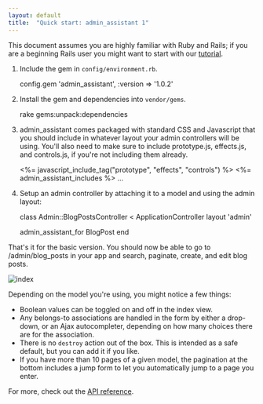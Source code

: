 ```yaml
---
layout: default
title:  "Quick start: admin_assistant 1"
---
```


<div class="note">
This document assumes you are highly familiar with Ruby and Rails; if you are a beginning Rails user you might want to start with our  <a href="/admin_assistant/v1/tutorial.html">tutorial</a>.
</div>

1) Include the gem in `config/environment.rb`.

    config.gem 'admin_assistant', :version => '1.0.2'

2) Install the gem and dependencies into `vendor/gems`.

    rake gems:unpack:dependencies

3) admin\_assistant comes packaged with standard CSS and Javascript that you should include in whatever layout your admin controllers will be using. You'll also need to make sure to include prototype.js, effects.js, and controls.js, if you're not including them already.

    <html>
      <head>
        <%= javascript_include_tag("prototype", "effects", "controls") %>
        <%= admin_assistant_includes %>
      </head>
      ...
    </html>

4) Setup an admin controller by attaching it to a model and using the admin layout:

    class Admin::BlogPostsController < ApplicationController
      layout 'admin'

      admin_assistant_for BlogPost
    end

That's it for the basic version. You should now be able to go to /admin/blog\_posts in your app and search, paginate, create, and edit blog posts.

![index](/admin_assistant/img/blog_posts-index.png)

Depending on the model you're using, you might notice a few things:

* Boolean values can be toggled on and off in the index view.
* Any belongs-to associations are handled in the form by either a drop-down, or an Ajax autocompleter, depending on how many choices there are for the association.
* There is no `destroy` action out of the box. This is intended as a safe default, but you can add it if you like.
* If you have more than 10 pages of a given model, the pagination at the bottom includes a jump form to let you automatically jump to a page you enter.

For more, check out the [API reference](/admin_assistant/v1/api/).

